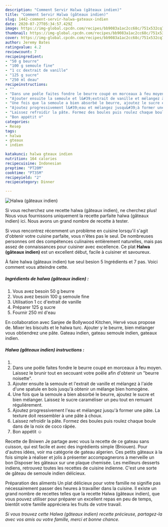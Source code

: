 ```yaml
---
description: "Comment Servir Halwa (gâteaux indien)"
title: "Comment Servir Halwa (gâteaux indien)"
slug: 1442-comment-servir-halwa-gateaux-indien
date: 2020-07-27T05:34:57.429Z
image: https://img-global.cpcdn.com/recipes/bb9083a1ac2cc68c/751x532cq70/halwa-gateaux-indien-photo-principale-de-la-recette.jpg
thumbnail: https://img-global.cpcdn.com/recipes/bb9083a1ac2cc68c/751x532cq70/halwa-gateaux-indien-photo-principale-de-la-recette.jpg
cover: https://img-global.cpcdn.com/recipes/bb9083a1ac2cc68c/751x532cq70/halwa-gateaux-indien-photo-principale-de-la-recette.jpg
author: Jeremy Bates
ratingvalue: 4.2
reviewcount: 7
recipeingredient:
- "50 g beurre"
- "100 g semoule fine"
- "1 cc dextrait de vanille"
- "125 g sucre"
- "250 ml deau"
recipeinstructions:
- ""
- "Dans une poêle faites fondre le beurre coupé en morceaux à feu moyen. Laissez le brunir tout en secouant votre poêle afin d&#39;obtenir un &#34;beurre noisette&#34;."
- "Ajouter ensuite la semoule et l&#39;extrait de vanille et mélangez à l&#39;aide d&#39;une spatule en bois jusqu&#39;à obtenir un mélange bien homogène."
- "Une fois que la semoule a bien absorbé le beurre, ajoutez le sucre et bien mélanger. Laissez le sucre caraméliser un peu tout en remuant régulièrement."
- "Ajoutez progressivement l&#39;eau et mélangez jusqu&#39;à former une pâte. La texture doit ressembler à une pâte à choux."
- "Laissez refroidir la pâte. Formez des boules puis roulez chaque boule dans de la noix de coco râpée."
- "Bon appétit ☺"
categories:
- Resep
tags:
- halwa
- gteaux
- indien

katakunci: halwa gteaux indien 
nutrition: 164 calories
recipecuisine: Indonesian
preptime: "PT20M"
cooktime: "PT35M"
recipeyield: "2"
recipecategory: Dinner

---
```



![Halwa (gâteaux indien)](https://img-global.cpcdn.com/recipes/bb9083a1ac2cc68c/751x532cq70/halwa-gateaux-indien-photo-principale-de-la-recette.jpg)

Si vous recherchez une recette halwa (gâteaux indien), ne cherchez plus! Nous vous fournissons uniquement la recette parfaite halwa (gâteaux indien) ici. Nous avons un grand nombre de recette à tester.

Si vous rencontrez récemment un problème en cuisine lorsqu'il s'agit d'obtenir votre cuisine parfaite, vous n'êtes pas le seul. De nombreuses personnes ont des compétences culinaires entièrement naturelles, mais pas assez de connaissances pour cuisiner avec excellence. Ce plat <strong> Halwa (gâteaux indien) </strong> est un excellent début, facile à cuisiner et savoureux.

<!--inarticleads1-->

À faire halwa (gâteaux indien) tue seul besion 5 Ingrédients et 7 pas. Voici comment vous atteindre cette.

##### Ingrédients de halwa (gâteaux indien) :

1. Vous avez besoin 50 g beurre
1. Vous avez besoin 100 g semoule fine
1. Utilisation 1 cc d&#39;extrait de vanille
1. Préparer 125 g sucre
1. Fournir 250 ml d&#39;eau


En collaboration avec Sanjee de Bollywood Kitchen, Hervé vous propose de. Mixer les biscuits et le halwa turc. Ajouter y le beurre, bien mélanger vous obtiendrez une pâte. Gateau indien, gateau semoule indien, gateaux indien. 

<!--inarticleads2-->

##### Halwa (gâteaux indien) instructions :

1. 
1. Dans une poêle faites fondre le beurre coupé en morceaux à feu moyen. Laissez le brunir tout en secouant votre poêle afin d&#39;obtenir un &#34;beurre noisette&#34;.
1. Ajouter ensuite la semoule et l&#39;extrait de vanille et mélangez à l&#39;aide d&#39;une spatule en bois jusqu&#39;à obtenir un mélange bien homogène.
1. Une fois que la semoule a bien absorbé le beurre, ajoutez le sucre et bien mélanger. Laissez le sucre caraméliser un peu tout en remuant régulièrement.
1. Ajoutez progressivement l&#39;eau et mélangez jusqu&#39;à former une pâte. La texture doit ressembler à une pâte à choux.
1. Laissez refroidir la pâte. Formez des boules puis roulez chaque boule dans de la noix de coco râpée.
1. Bon appétit ☺


Recette de Bniwen Je partage avec vous la recette de ce gateau sans cuisson, qui est facile et avec des ingrédients simple (Bniouen). Pour d&#39;autres idées, voir ma catégorie de gateau algerien. Ces petits gâteaux à la fois simple à réaliser et jolis à présenter accompagnerons à merveille un bon Disposer les gâteaux sur une plaque chemisée. Les meilleurs desserts indiens, retrouvez toutes les recettes de cuisine indienne. C&#39;est une sorte de gâteau de semoule indien délicieux. 

<!--inarticleads1-->

<p>
Préparation des aliments Un plat délicieux pour votre famille ne signifie pas nécessairement passer des heures à travailler dans la cuisine. Il existe un grand nombre de recettes telles que la recette Halwa (gâteaux indien), que vous pouvez utiliser pour préparer un excellent repas en peu de temps, bientôt votre famille appréciera les fruits de votre travail.
</p>

<p>
<i>Si vous trouvez cette Halwa (gâteaux indien) recette précieuse, partagez-la avec vos amis ou votre famille, merci et bonne chance.</i>
</p>
